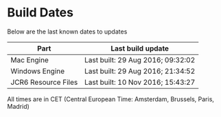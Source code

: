 # Build Dates

Below are the last known dates to updates

Part | Last build update
-----|-----
Mac Engine | Last built: 29 Aug 2016; 09:32:02
Windows Engine | Last built: 29 Aug 2016; 21:34:52
JCR6 Resource Files | Last built: 10 Nov 2016; 15:43:27
All times are in CET (Central European Time: Amsterdam, Brussels, Paris, Madrid)



